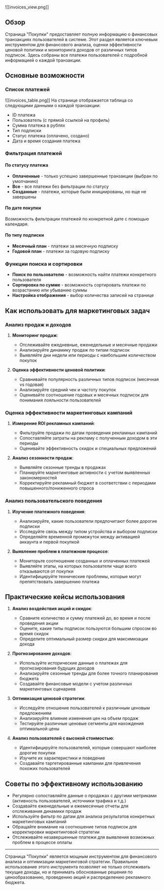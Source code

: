 ![[invoices_view.png]]
## Обзор

Страница "Покупки" предоставляет полную информацию о финансовых транзакциях пользователей в системе. Этот раздел является ключевым инструментом для финансового анализа, оценки эффективности ценовой политики и мониторинга доходов от различных типов подписок. Здесь собраны все платежи пользователей с подробной информацией о каждой транзакции.

## Основные возможности

### Список платежей

![[invoices_table.png]]
На странице отображается таблица со следующими данными о каждой транзакции:
- ID платежа
- Пользователь (с прямой ссылкой на профиль)
- Сумма платежа в рублях
- Тип подписки
- Статус платежа (оплачено, создано)
- Дата и время создания платежа

### Фильтрация платежей

#### По статусу платежа

- **Оплаченные** - только успешно завершенные транзакции (выбран по умолчанию)
- **Все** - все платежи без фильтрации по статусу
- **Созданные** - платежи, которые были инициированы, но еще не завершены

#### По дате покупки
Возможность фильтрации платежей по конкретной дате с помощью календаря.

#### По типу подписки
- **Месячный план** - платежи за месячную подписку
- **Годовой план** - платежи за годовую подписку

### Функции поиска и сортировки

- **Поиск по пользователю** - возможность найти платежи конкретного пользователя
- **Сортировка по сумме** - возможность сортировать платежи по возрастанию или убыванию суммы
- **Настройка отображения** - выбор количества записей на странице

## Как использовать для маркетинговых задач

### Анализ продаж и доходов

1. **Мониторинг продаж**:
   - Отслеживайте ежедневные, еженедельные и месячные продажи
   - Анализируйте динамику продаж по типам подписок
   - Выявляйте дни недели или периоды с наибольшим количеством покупок

2. **Оценка эффективности ценовой политики**:
   - Сравнивайте популярность различных типов подписок (месячная vs годовая)
   - Анализируйте средний чек и частоту покупок
   - Оценивайте соотношение годовых и месячных подписок для понимания лояльности пользователей

### Оценка эффективности маркетинговых кампаний

1. **Измерение ROI рекламных кампаний**:
   - Фильтруйте продажи по датам проведения рекламных кампаний
   - Сопоставляйте затраты на рекламу с полученным доходом в эти периоды
   - Оценивайте эффективность скидок и специальных предложений

2. **Анализ сезонности продаж**:
   - Выявляйте сезонные тренды в продажах
   - Планируйте маркетинговые активности с учетом выявленных закономерностей
   - Корректируйте рекламный бюджет в соответствии с периодами повышенного/пониженного спроса

### Анализ пользовательского поведения

1. **Изучение платежного поведения**:
   - Анализируйте, какие пользователи предпочитают более дорогие подписки
   - Исследуйте связь между типом устройства и выбором подписки
   - Определяйте временной промежуток между активацией аккаунта и первой покупкой

2. **Выявление проблем в платежном процессе**:
   - Мониторьте соотношение созданных и оплаченных платежей
   - Выявляйте этапы, на которых пользователи чаще всего отказываются от покупки
   - Идентифицируйте технические проблемы, которые могут препятствовать завершению платежа

## Практические кейсы использования

1. **Анализ воздействия акций и скидок**:
   - Сравните количество и сумму платежей до, во время и после проведения акции
   - Оцените, какие типы подписок пользуются большим спросом во время скидок
   - Определите оптимальный размер скидки для максимизации дохода

2. **Прогнозирование доходов**:
   - Используйте исторические данные о платежах для прогнозирования будущих доходов
   - Анализируйте сезонные тренды для более точного планирования бюджета
   - Создавайте финансовые модели с учетом различных маркетинговых сценариев

3. **Оптимизация ценовой стратегии**:
   - Исследуйте отношение пользователей к различным ценовым предложениям
   - Анализируйте влияние изменения цен на объем продаж
   - Тестируйте различные ценовые сегменты для нахождения оптимальной цены

4. **Анализ пользователей с высокой стоимостью**:
   - Идентифицируйте пользователей, которые совершают наиболее дорогие покупки
   - Изучите их характеристики и поведение
   - Создавайте таргетированные кампании для привлечения похожих пользователей

## Советы по эффективному использованию

- Регулярно сопоставляйте данные о продажах с другими метриками (активность пользователей, источники трафика и т.д.)
- Создавайте еженедельные и ежемесячные отчеты для отслеживания динамики продаж
- Используйте фильтр по датам для анализа результатов конкретных маркетинговых кампаний
- Обращайте внимание на соотношение типов подписок для корректировки маркетинговой стратегии
- Отслеживайте незавершенные платежи для выявления возможных проблем в процессе оплаты

---

Страница "Покупки" является мощным инструментом для финансового анализа и оптимизации маркетинговой стратегии. Правильное использование этого инструмента позволяет не только отслеживать текущие доходы, но и принимать обоснованные решения по ценообразованию, проведению акций и распределению рекламного бюджета.
